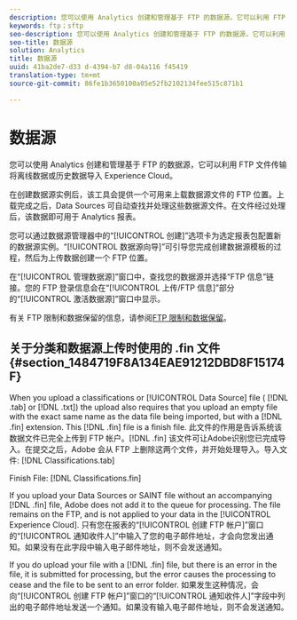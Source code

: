 ```yaml
---
description: 您可以使用 Analytics 创建和管理基于 FTP 的数据源，它可以利用 FTP 文件传输将离线数据或历史数据导入 Experience Cloud。
keywords: ftp；sftp
seo-description: 您可以使用 Analytics 创建和管理基于 FTP 的数据源，它可以利用 FTP 文件传输将离线数据或历史数据导入 Experience Cloud。
seo-title: 数据源
solution: Analytics
title: 数据源
uuid: 41ba2de7-d33 d-4394-b7 d8-04a116 f45419
translation-type: tm+mt
source-git-commit: 86fe1b3650100a05e52fb2102134fee515c871b1

---
```



# 数据源

您可以使用 Analytics 创建和管理基于 FTP 的数据源，它可以利用 FTP 文件传输将离线数据或历史数据导入 Experience Cloud。

在创建数据源实例后，该工具会提供一个可用来上载数据源文件的 FTP 位置。上载完成之后，Data Sources 可自动查找并处理这些数据源文件。在文件经过处理后，该数据即可用于 Analytics 报表。

您可以通过数据源管理器中的“[!UICONTROL 创建]”选项卡为选定报表包配置新的数据源实例。“[!UICONTROL 数据源向导]”可引导您完成创建数据源模板的过程，然后为上传数据创建一个 FTP 位置。

在“[!UICONTROL 管理数据源]”窗口中，查找您的数据源并选择“FTP 信息”链接。您的 FTP 登录信息会在“[!UICONTROL 上传/FTP 信息]”部分的“[!UICONTROL 激活数据源]”窗口中显示。

有关 FTP 限制和数据保留的信息，请参阅[FTP 限制和数据保留](../../../export/ftp-and-sftp/ftp-limits.md#concept_8CAA1D8F27B3411AB902520AD6C9A70E)。

## 关于分类和数据源上传时使用的 .fin 文件 {#section_1484719F8A134EAE91212DBD8F15174F}

When you upload a classifications or [!UICONTROL Data Source] file ( [!DNL .tab] or [!DNL .txt]) the upload also requires that you upload an empty file with the exact same name as the data file being imported, but with a [!DNL .fin] extension. This [!DNL .fin] file is a finish file. 此文件的作用是告诉系统该数据文件已完全上传到 FTP 帐户。[!DNL .fin] 该文件可让Adobe识别您已完成导入。在提交之后，Adobe 会从 FTP 上删除这两个文件，并开始处理导入。导入文件: [!DNL Classifications.tab]

Finish File: [!DNL Classifications.fin]

If you upload your Data Sources or SAINT file without an accompanying [!DNL .fin] file, Adobe does not add it to the queue for processing. The file remains on the FTP, and is not applied to your data in the [!UICONTROL Experience Cloud]. 只有您在报表的“[!UICONTROL 创建 FTP 帐户]”窗口的“[!UICONTROL 通知收件人]”中输入了您的电子邮件地址，才会向您发出通知。如果没有在此字段中输入电子邮件地址，则不会发送通知。

If you do upload your file with a [!DNL .fin] file, but there is an error in the file, it is submitted for processing, but the error causes the processing to cease and the file to be sent to an error folder. 如果发生这种情况，会向“[!UICONTROL 创建 FTP 帐户]”窗口的“[!UICONTROL 通知收件人]”字段中列出的电子邮件地址发送一个通知。如果没有输入电子邮件地址，则不会发送通知。
